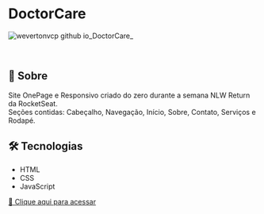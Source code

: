 # DoctorCare

![wevertonvcp github io_DoctorCare_](https://user-images.githubusercontent.com/104955874/191873649-e1c677d5-719f-4c13-a8e1-5480b7e58f12.png)

<br>

## 🔎 Sobre

<p>Site OnePage e Responsivo criado do zero durante a semana NLW Return da RocketSeat. <br>
Seções contidas: Cabeçalho, Navegação, Início, Sobre, Contato, Serviços e Rodapé.</p>

## 🛠️ Tecnologias
- HTML
- CSS
- JavaScript

[🔗 Clique aqui para acessar](https://wevertonvcp.github.io/DoctorCare/)
